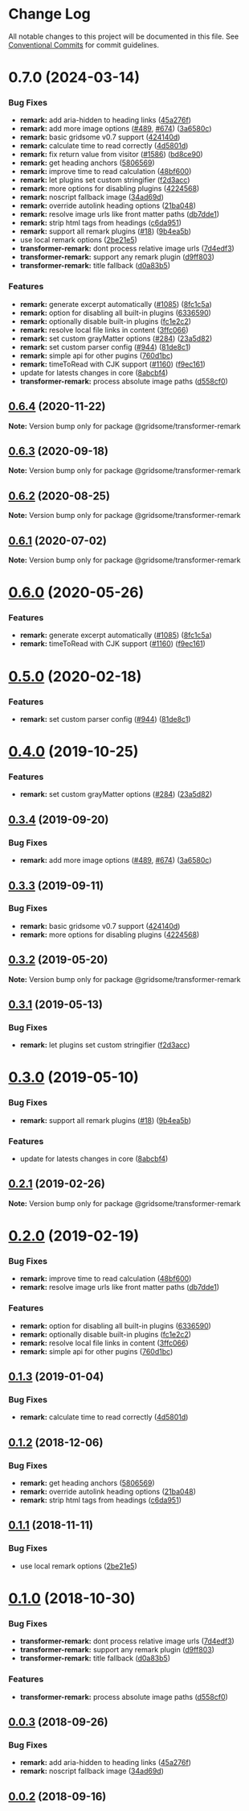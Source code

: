 # Change Log

All notable changes to this project will be documented in this file.
See [Conventional Commits](https://conventionalcommits.org) for commit guidelines.

# 0.7.0 (2024-03-14)


### Bug Fixes

* **remark:** add aria-hidden to heading links ([45a276f](https://github.com/gridsome/gridsome/tree/master/packages/transformer-remark/commit/45a276f9343b24f9e2c53f378a0e99d66381eb2b))
* **remark:** add more image options ([#489](https://github.com/gridsome/gridsome/tree/master/packages/transformer-remark/issues/489), [#674](https://github.com/gridsome/gridsome/tree/master/packages/transformer-remark/issues/674)) ([3a6580c](https://github.com/gridsome/gridsome/tree/master/packages/transformer-remark/commit/3a6580c22db44a268818cd0d5aba52dba9fc39a6))
* **remark:** basic gridsome v0.7 support ([424140d](https://github.com/gridsome/gridsome/tree/master/packages/transformer-remark/commit/424140d80e1e0c30c4fbf8d012246639632ad58e))
* **remark:** calculate time to read correctly ([4d5801d](https://github.com/gridsome/gridsome/tree/master/packages/transformer-remark/commit/4d5801d7fce4bef4fdae424d09ec6b8c2b206bdf))
* **remark:** fix return value from visitor ([#1586](https://github.com/gridsome/gridsome/tree/master/packages/transformer-remark/issues/1586)) ([bd8ce90](https://github.com/gridsome/gridsome/tree/master/packages/transformer-remark/commit/bd8ce909694c6761bce1d8ac1e6f706d30ee47af))
* **remark:** get heading anchors ([5806569](https://github.com/gridsome/gridsome/tree/master/packages/transformer-remark/commit/5806569e0a98df159da126a85bba6cee676aacff))
* **remark:** improve time to read calculation ([48bf600](https://github.com/gridsome/gridsome/tree/master/packages/transformer-remark/commit/48bf6004de6ee578eeea40871a0dbedb034a923a))
* **remark:** let plugins set custom stringifier ([f2d3acc](https://github.com/gridsome/gridsome/tree/master/packages/transformer-remark/commit/f2d3acc8e8909166eb970c62dbf65d820a55555f))
* **remark:** more options for disabling plugins ([4224568](https://github.com/gridsome/gridsome/tree/master/packages/transformer-remark/commit/4224568ccbbcbc0a5e1123e271c309ac4c80f643))
* **remark:** noscript fallback image ([34ad69d](https://github.com/gridsome/gridsome/tree/master/packages/transformer-remark/commit/34ad69d0d5ef092d53a5132edc348e0e18b4b801))
* **remark:** override autolink heading options ([21ba048](https://github.com/gridsome/gridsome/tree/master/packages/transformer-remark/commit/21ba048fe4f76684e05d71cf1f81e4eced2f9cad))
* **remark:** resolve image urls like front matter paths ([db7dde1](https://github.com/gridsome/gridsome/tree/master/packages/transformer-remark/commit/db7dde13bb4a4b281eb7d9cd88abe9d1fd1e6957))
* **remark:** strip html tags from headings ([c6da951](https://github.com/gridsome/gridsome/tree/master/packages/transformer-remark/commit/c6da951689eb6c475fe8cf6c0ba8123b1dc4a6f2))
* **remark:** support all remark plugins ([#18](https://github.com/gridsome/gridsome/tree/master/packages/transformer-remark/issues/18)) ([9b4ea5b](https://github.com/gridsome/gridsome/tree/master/packages/transformer-remark/commit/9b4ea5beed6980819eabb1fc705b96a794fcff29))
* use local remark options ([2be21e5](https://github.com/gridsome/gridsome/tree/master/packages/transformer-remark/commit/2be21e595ced05a3f461fa9818a0e897da1f505e))
* **transformer-remark:** dont process relative image urls ([7d4edf3](https://github.com/gridsome/gridsome/tree/master/packages/transformer-remark/commit/7d4edf3065ab6d9fbb7e6b8a7e6036bf36997398))
* **transformer-remark:** support any remark plugin ([d9ff803](https://github.com/gridsome/gridsome/tree/master/packages/transformer-remark/commit/d9ff80367129e17d9d77d5bb920fd8ef2a86b724))
* **transformer-remark:** title fallback ([d0a83b5](https://github.com/gridsome/gridsome/tree/master/packages/transformer-remark/commit/d0a83b54b36f1d2f2d69b79e113256a4389afadf))


### Features

* **remark:** generate excerpt automatically ([#1085](https://github.com/gridsome/gridsome/tree/master/packages/transformer-remark/issues/1085)) ([8fc1c5a](https://github.com/gridsome/gridsome/tree/master/packages/transformer-remark/commit/8fc1c5a6a36324ceb679c4bdefa7e47a5e56770c))
* **remark:** option for disabling all built-in plugins ([6336590](https://github.com/gridsome/gridsome/tree/master/packages/transformer-remark/commit/6336590aadd2ff75aa0af23fd6d0e0a358e1a8f4))
* **remark:** optionally disable built-in plugins ([fc1e2c2](https://github.com/gridsome/gridsome/tree/master/packages/transformer-remark/commit/fc1e2c25c3fc04c7c8832254fa038ec3768245c8))
* **remark:** resolve local file links in content ([3ffc066](https://github.com/gridsome/gridsome/tree/master/packages/transformer-remark/commit/3ffc066717736777c0dbd7ad161bfdf180cf1028))
* **remark:** set custom grayMatter options ([#284](https://github.com/gridsome/gridsome/tree/master/packages/transformer-remark/issues/284)) ([23a5d82](https://github.com/gridsome/gridsome/tree/master/packages/transformer-remark/commit/23a5d82a639c4c1c3f2e431a29b0617b8a789d2f))
* **remark:** set custom parser config ([#944](https://github.com/gridsome/gridsome/tree/master/packages/transformer-remark/issues/944)) ([81de8c1](https://github.com/gridsome/gridsome/tree/master/packages/transformer-remark/commit/81de8c109b394769baef91ab83d0fa77e0da1a91))
* **remark:** simple api for other pugins ([760d1bc](https://github.com/gridsome/gridsome/tree/master/packages/transformer-remark/commit/760d1bcbc71088586c75afb1a5c71315956cb3bf))
* **remark:** timeToRead with CJK support ([#1160](https://github.com/gridsome/gridsome/tree/master/packages/transformer-remark/issues/1160)) ([f9ec161](https://github.com/gridsome/gridsome/tree/master/packages/transformer-remark/commit/f9ec1619e2702715c95e052fee68bfed0fb6956a))
* update for latests changes in core ([8abcbf4](https://github.com/gridsome/gridsome/tree/master/packages/transformer-remark/commit/8abcbf46910a9e5e470a95ff1bf5a1b5b98ac15e))
* **transformer-remark:** process absolute image paths ([d558cf0](https://github.com/gridsome/gridsome/tree/master/packages/transformer-remark/commit/d558cf0200833967ff2d487908e62c0e1edde18e))





## [0.6.4](https://github.com/gridsome/gridsome/tree/master/packages/transformer-remark/compare/@gridsome/transformer-remark@0.6.3...@gridsome/transformer-remark@0.6.4) (2020-11-22)

**Note:** Version bump only for package @gridsome/transformer-remark





## [0.6.3](https://github.com/gridsome/gridsome/tree/master/packages/transformer-remark/compare/@gridsome/transformer-remark@0.6.2...@gridsome/transformer-remark@0.6.3) (2020-09-18)

**Note:** Version bump only for package @gridsome/transformer-remark





## [0.6.2](https://github.com/gridsome/gridsome/tree/master/packages/transformer-remark/compare/@gridsome/transformer-remark@0.6.1...@gridsome/transformer-remark@0.6.2) (2020-08-25)

**Note:** Version bump only for package @gridsome/transformer-remark





## [0.6.1](https://github.com/gridsome/gridsome/tree/master/packages/transformer-remark/compare/@gridsome/transformer-remark@0.6.0...@gridsome/transformer-remark@0.6.1) (2020-07-02)

**Note:** Version bump only for package @gridsome/transformer-remark





# [0.6.0](https://github.com/gridsome/gridsome/tree/master/packages/transformer-remark/compare/@gridsome/transformer-remark@0.5.0...@gridsome/transformer-remark@0.6.0) (2020-05-26)


### Features

* **remark:** generate excerpt automatically ([#1085](https://github.com/gridsome/gridsome/tree/master/packages/transformer-remark/issues/1085)) ([8fc1c5a](https://github.com/gridsome/gridsome/tree/master/packages/transformer-remark/commit/8fc1c5a6a36324ceb679c4bdefa7e47a5e56770c))
* **remark:** timeToRead with CJK support ([#1160](https://github.com/gridsome/gridsome/tree/master/packages/transformer-remark/issues/1160)) ([f9ec161](https://github.com/gridsome/gridsome/tree/master/packages/transformer-remark/commit/f9ec1619e2702715c95e052fee68bfed0fb6956a))





# [0.5.0](https://github.com/gridsome/gridsome/tree/master/packages/transformer-remark/compare/@gridsome/transformer-remark@0.4.0...@gridsome/transformer-remark@0.5.0) (2020-02-18)


### Features

* **remark:** set custom parser config ([#944](https://github.com/gridsome/gridsome/tree/master/packages/transformer-remark/issues/944)) ([81de8c1](https://github.com/gridsome/gridsome/tree/master/packages/transformer-remark/commit/81de8c109b394769baef91ab83d0fa77e0da1a91))





# [0.4.0](https://github.com/gridsome/gridsome/tree/master/packages/transformer-remark/compare/@gridsome/transformer-remark@0.3.4...@gridsome/transformer-remark@0.4.0) (2019-10-25)


### Features

* **remark:** set custom grayMatter options ([#284](https://github.com/gridsome/gridsome/tree/master/packages/transformer-remark/issues/284)) ([23a5d82](https://github.com/gridsome/gridsome/tree/master/packages/transformer-remark/commit/23a5d82))





## [0.3.4](https://github.com/gridsome/gridsome/tree/master/packages/transformer-remark/compare/@gridsome/transformer-remark@0.3.3...@gridsome/transformer-remark@0.3.4) (2019-09-20)


### Bug Fixes

* **remark:** add more image options ([#489](https://github.com/gridsome/gridsome/tree/master/packages/transformer-remark/issues/489), [#674](https://github.com/gridsome/gridsome/tree/master/packages/transformer-remark/issues/674)) ([3a6580c](https://github.com/gridsome/gridsome/tree/master/packages/transformer-remark/commit/3a6580c))





## [0.3.3](https://github.com/gridsome/gridsome/tree/master/packages/transformer-remark/compare/@gridsome/transformer-remark@0.3.2...@gridsome/transformer-remark@0.3.3) (2019-09-11)


### Bug Fixes

* **remark:** basic gridsome v0.7 support ([424140d](https://github.com/gridsome/gridsome/tree/master/packages/transformer-remark/commit/424140d))
* **remark:** more options for disabling plugins ([4224568](https://github.com/gridsome/gridsome/tree/master/packages/transformer-remark/commit/4224568))





## [0.3.2](https://github.com/gridsome/gridsome/tree/master/packages/transformer-remark/compare/@gridsome/transformer-remark@0.3.1...@gridsome/transformer-remark@0.3.2) (2019-05-20)

**Note:** Version bump only for package @gridsome/transformer-remark





## [0.3.1](https://github.com/gridsome/gridsome/tree/master/packages/transformer-remark/compare/@gridsome/transformer-remark@0.3.0...@gridsome/transformer-remark@0.3.1) (2019-05-13)


### Bug Fixes

* **remark:** let plugins set custom stringifier ([f2d3acc](https://github.com/gridsome/gridsome/tree/master/packages/transformer-remark/commit/f2d3acc))





# [0.3.0](https://github.com/gridsome/gridsome/tree/master/packages/transformer-remark/compare/@gridsome/transformer-remark@0.2.1...@gridsome/transformer-remark@0.3.0) (2019-05-10)


### Bug Fixes

* **remark:** support all remark plugins ([#18](https://github.com/gridsome/gridsome/tree/master/packages/transformer-remark/issues/18)) ([9b4ea5b](https://github.com/gridsome/gridsome/tree/master/packages/transformer-remark/commit/9b4ea5b))


### Features

* update for latests changes in core ([8abcbf4](https://github.com/gridsome/gridsome/tree/master/packages/transformer-remark/commit/8abcbf4))





<a name="0.2.1"></a>
## [0.2.1](https://github.com/gridsome/gridsome/tree/master/packages/transformer-remark/compare/@gridsome/transformer-remark@0.2.0...@gridsome/transformer-remark@0.2.1) (2019-02-26)

**Note:** Version bump only for package @gridsome/transformer-remark





<a name="0.2.0"></a>
# [0.2.0](https://github.com/gridsome/gridsome/tree/master/packages/remark-prismjs/compare/@gridsome/transformer-remark@0.1.3...@gridsome/transformer-remark@0.2.0) (2019-02-19)


### Bug Fixes

* **remark:** improve time to read calculation ([48bf600](https://github.com/gridsome/gridsome/tree/master/packages/remark-prismjs/commit/48bf600))
* **remark:** resolve image urls like front matter paths ([db7dde1](https://github.com/gridsome/gridsome/tree/master/packages/remark-prismjs/commit/db7dde1))


### Features

* **remark:** option for disabling all built-in plugins ([6336590](https://github.com/gridsome/gridsome/tree/master/packages/remark-prismjs/commit/6336590))
* **remark:** optionally disable built-in plugins ([fc1e2c2](https://github.com/gridsome/gridsome/tree/master/packages/remark-prismjs/commit/fc1e2c2))
* **remark:** resolve local file links in content ([3ffc066](https://github.com/gridsome/gridsome/tree/master/packages/remark-prismjs/commit/3ffc066))
* **remark:** simple api for other pugins ([760d1bc](https://github.com/gridsome/gridsome/tree/master/packages/remark-prismjs/commit/760d1bc))





<a name="0.1.3"></a>
## [0.1.3](https://github.com/gridsome/gridsome/compare/@gridsome/transformer-remark@0.1.2...@gridsome/transformer-remark@0.1.3) (2019-01-04)


### Bug Fixes

* **remark:** calculate time to read correctly ([4d5801d](https://github.com/gridsome/gridsome/commit/4d5801d))


<a name="0.1.2"></a>
## [0.1.2](https://github.com/gridsome/gridsome/compare/@gridsome/transformer-remark@0.1.1...@gridsome/transformer-remark@0.1.2) (2018-12-06)


### Bug Fixes

* **remark:** get heading anchors ([5806569](https://github.com/gridsome/gridsome/commit/5806569))
* **remark:** override autolink heading options ([21ba048](https://github.com/gridsome/gridsome/commit/21ba048))
* **remark:** strip html tags from headings ([c6da951](https://github.com/gridsome/gridsome/commit/c6da951))


<a name="0.1.1"></a>
## [0.1.1](https://github.com/gridsome/gridsome/compare/@gridsome/transformer-remark@0.1.0...@gridsome/transformer-remark@0.1.1) (2018-11-11)


### Bug Fixes

* use local remark options ([2be21e5](https://github.com/gridsome/gridsome/commit/2be21e5))


<a name="0.1.0"></a>
# [0.1.0](https://github.com/gridsome/gridsome/compare/@gridsome/transformer-remark@0.0.3...@gridsome/transformer-remark@0.1.0) (2018-10-30)


### Bug Fixes

* **transformer-remark:** dont process relative image urls ([7d4edf3](https://github.com/gridsome/gridsome/commit/7d4edf3))
* **transformer-remark:** support any remark plugin ([d9ff803](https://github.com/gridsome/gridsome/commit/d9ff803))
* **transformer-remark:** title fallback ([d0a83b5](https://github.com/gridsome/gridsome/commit/d0a83b5))


### Features

* **transformer-remark:** process absolute image paths ([d558cf0](https://github.com/gridsome/gridsome/commit/d558cf0))


<a name="0.0.3"></a>
## [0.0.3](https://github.com/gridsome/gridsome/compare/142896c2454016dc989a7872faffec7263fc658c...@gridsome/transformer-remark@0.0.3) (2018-09-26)


### Bug Fixes

* **remark:** add aria-hidden to heading links ([45a276f](https://github.com/gridsome/gridsome/commit/45a276f))
* **remark:** noscript fallback image ([34ad69d](https://github.com/gridsome/gridsome/commit/34ad69d))



<a name="0.0.2"></a>
## [0.0.2](https://github.com/gridsome/gridsome/compare/142896c2454016dc989a7872faffec7263fc658c...@gridsome/transformer-remark@0.0.3) (2018-09-16)

